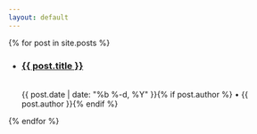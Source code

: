 ```yaml
---
layout: default
---
```


{% for post in site.posts %}
<ul>
    <li><h3><a href="{{ post.url | relative_url }}">{{ post.title }}</a></h3><br />
    <time datetime="{{ post.date | date_to_xmlschema }}" itemprop="datePublished">{{ post.date | date: "%b %-d, %Y" }}</time>{% if post.author %} • <span itemprop="author" itemscope itemtype="http://schema.org/Person"><span itemprop="name">{{ post.author }}</span></span>{% endif %}
    </li>
</ul>
{% endfor %}
